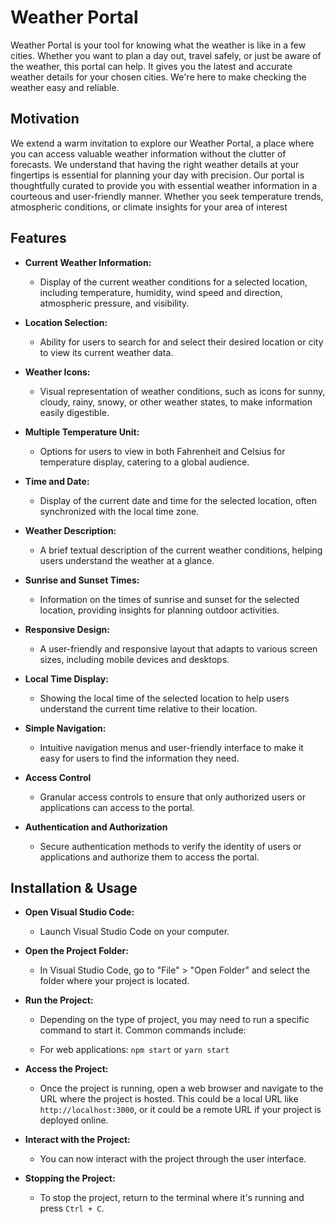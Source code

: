 # Weather Portal

Weather Portal is your tool for knowing what the weather is like in a few cities. Whether you want to plan a day out, travel safely, or just be aware of the weather, this portal can help. It gives you the latest and accurate weather details for your chosen cities. We're here to make checking the weather easy and reliable.

## Motivation

We extend a warm invitation to explore our Weather Portal, a place where you can access valuable weather information without the clutter of forecasts. We understand that having the right weather details at your fingertips is essential for planning your day with precision. Our portal is thoughtfully curated to provide you with essential weather information in a courteous and user-friendly manner. Whether you seek temperature trends, atmospheric conditions, or climate insights for your area of interest

## Features

- **Current Weather Information:**

  - Display of the current weather conditions for a selected location, including temperature, humidity, wind speed and direction, atmospheric pressure, and visibility.

- **Location Selection:**

  - Ability for users to search for and select their desired location or city to view its current weather data.

- **Weather Icons:**

  - Visual representation of weather conditions, such as icons for sunny, cloudy, rainy, snowy, or other weather states, to make information easily digestible.

- **Multiple Temperature Unit:**

  - Options for users to view in both Fahrenheit and Celsius for temperature display, catering to a global audience.

- **Time and Date:**

  - Display of the current date and time for the selected location, often synchronized with the local time zone.

- **Weather Description:**

  - A brief textual description of the current weather conditions, helping users understand the weather at a glance.

- **Sunrise and Sunset Times:**

  - Information on the times of sunrise and sunset for the selected location, providing insights for planning outdoor activities.

- **Responsive Design:**

  - A user-friendly and responsive layout that adapts to various screen sizes, including mobile devices and desktops.

- **Local Time Display:**

  - Showing the local time of the selected location to help users understand the current time relative to their location.

- **Simple Navigation:**

  - Intuitive navigation menus and user-friendly interface to make it easy for users to find the information they need.

- **Access Control**

  - Granular access controls to ensure that only authorized users or applications can access to the portal.

- **Authentication and Authorization**

  - Secure authentication methods to verify the identity of users or applications and authorize them to access the portal.

## Installation & Usage

- **Open Visual Studio Code:**

  - Launch Visual Studio Code on your computer.

- **Open the Project Folder:**

  - In Visual Studio Code, go to "File" > "Open Folder" and select the folder where your project is located.

- **Run the Project:**

  - Depending on the type of project, you may need to run a specific command to start it. Common commands include:

  - For web applications: `npm start` or `yarn start`

- **Access the Project:**

  - Once the project is running, open a web browser and navigate to the URL where the project is hosted. This could be a local URL like `http://localhost:3000`, or it could be a remote URL if your project is deployed online.

- **Interact with the Project:**

  - You can now interact with the project through the user interface.

- **Stopping the Project:**

  - To stop the project, return to the terminal where it's running and press `Ctrl + C`.
